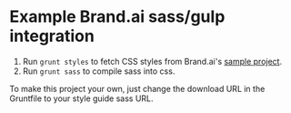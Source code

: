 Example Brand.ai sass/gulp integration
===

1. Run `grunt styles` to fetch CSS styles from Brand.ai's [sample project](https://brand.ai/styleguide/acme-demo).
2. Run `grunt sass` to compile sass into css.

To make this project your own, just change the download URL in the Gruntfile to your style guide sass URL.
